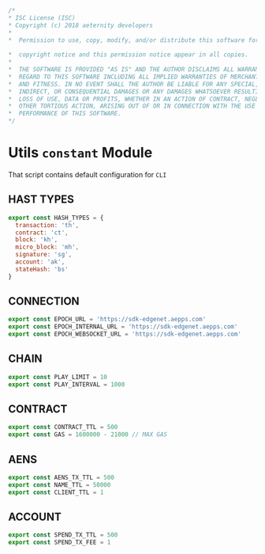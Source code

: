 





  

```js
/*
* ISC License (ISC)
* Copyright (c) 2018 aeternity developers
*
*  Permission to use, copy, modify, and/or distribute this software for any
                                                                        *  purpose with or without fee is hereby granted, provided that the above
*  copyright notice and this permission notice appear in all copies.
*
*  THE SOFTWARE IS PROVIDED "AS IS" AND THE AUTHOR DISCLAIMS ALL WARRANTIES WITH
*  REGARD TO THIS SOFTWARE INCLUDING ALL IMPLIED WARRANTIES OF MERCHANTABILITY
*  AND FITNESS. IN NO EVENT SHALL THE AUTHOR BE LIABLE FOR ANY SPECIAL, DIRECT,
*  INDIRECT, OR CONSEQUENTIAL DAMAGES OR ANY DAMAGES WHATSOEVER RESULTING FROM
*  LOSS OF USE, DATA OR PROFITS, WHETHER IN AN ACTION OF CONTRACT, NEGLIGENCE OR
*  OTHER TORTIOUS ACTION, ARISING OUT OF OR IN CONNECTION WITH THE USE OR
*  PERFORMANCE OF THIS SOFTWARE.
*/

```







# Utils `constant` Module
That script contains default configuration for `CLI`








## HAST TYPES


  

```js
export const HASH_TYPES = {
  transaction: 'th',
  contract: 'ct',
  block: 'kh',
  micro_block: 'mh',
  signature: 'sg',
  account: 'ak',
  stateHash: 'bs'
}


```







## CONNECTION


  

```js
export const EPOCH_URL = 'https://sdk-edgenet.aepps.com'
export const EPOCH_INTERNAL_URL = 'https://sdk-edgenet.aepps.com'
export const EPOCH_WEBSOCKET_URL = 'https://sdk-edgenet.aepps.com'


```







## CHAIN


  

```js
export const PLAY_LIMIT = 10
export const PLAY_INTERVAL = 1000


```







## CONTRACT


  

```js
export const CONTRACT_TTL = 500
export const GAS = 1600000 - 21000 // MAX GAS


```







## AENS


  

```js
export const AENS_TX_TTL = 500
export const NAME_TTL = 50000
export const CLIENT_TTL = 1


```







## ACCOUNT


  

```js
export const SPEND_TX_TTL = 500
export const SPEND_TX_FEE = 1


```




